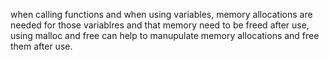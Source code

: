 when calling functions and when using variables, memory allocations are needed for those variablres and that memory need to be freed after use, using malloc and free can help to manupulate memory allocations and free them after use.
